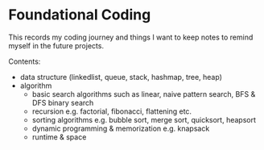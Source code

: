 # Foundational Coding

This records my coding journey and things I want to keep notes to remind myself in the future projects.

Contents:
- data structure (linkedlist, queue, stack, hashmap, tree, heap)
- algorithm 
    - basic search algorithms such as linear, naive pattern search, BFS & DFS binary search
    - recursion e.g. factorial, fibonacci, flattening etc.
    - sorting algorithms e.g. bubble sort, merge sort, quicksort, heapsort
    - dynamic programming & memorization e.g. knapsack
    - runtime & space